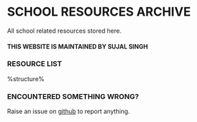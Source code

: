 # SCHOOL RESOURCES ARCHIVE

All school related resources stored here.
#### THIS WEBSITE IS MAINTAINED BY SUJAL SINGH

### RESOURCE LIST

%structure%

### ENCOUNTERED SOMETHING WRONG?
Raise an issue on [github](https://github.com/sujaldev/school) to report anything.